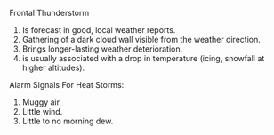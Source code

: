 Frontal Thunderstorm

  1. Is forecast in good, local weather reports.
  2. Gathering of a dark cloud wall visible from the weather direction.
  3. Brings longer-lasting weather deterioration.
  4. is usually associated with a drop in temperature (icing, snowfall at higher altitudes).
  
Alarm Signals For Heat Storms:
  1. Muggy air.
  2. Little wind.
  3. Little to no morning dew.

